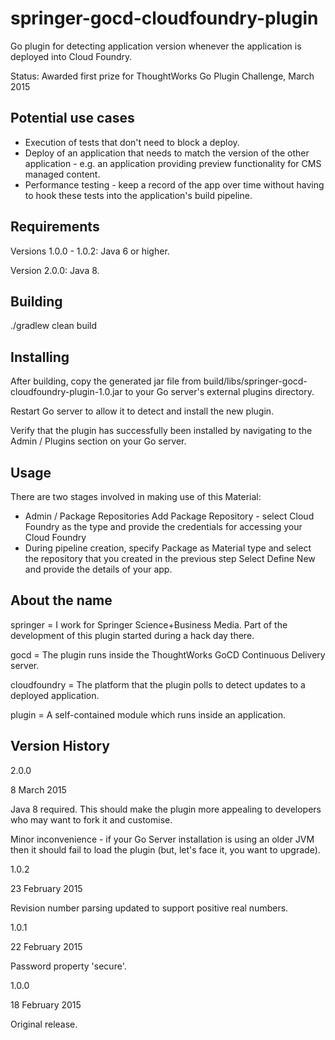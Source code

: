 # springer-gocd-cloudfoundry-plugin
Go plugin for detecting application version whenever the application is deployed into Cloud Foundry.

Status: Awarded first prize for ThoughtWorks Go Plugin Challenge, March 2015

## Potential use cases
* Execution of tests that don't need to block a deploy.
* Deploy of an application that needs to match the version of the other application - e.g. an application providing preview functionality for CMS managed content.
* Performance testing - keep a record of the app over time without having to hook these tests into the application's build pipeline.

## Requirements
Versions 1.0.0 - 1.0.2: Java 6 or higher.

Version 2.0.0: Java 8.

## Building
./gradlew clean build

## Installing
After building, copy the generated jar file from build/libs/springer-gocd-cloudfoundry-plugin-1.0.jar to your Go server's external plugins directory.

Restart Go server to allow it to detect and install the new plugin.

Verify that the plugin has successfully been installed by navigating to the Admin / Plugins section on your Go server.

## Usage
There are two stages involved in making use of this Material:
  * Admin / Package Repositories
     Add Package Repository - select Cloud Foundry as the type and provide the credentials for accessing your Cloud Foundry
  * During pipeline creation, specify Package as Material type and select the repository that you created in the previous step
     Select Define New and provide the details of your app.

## About the name
springer = I work for Springer Science+Business Media. Part of the development of this plugin started during a hack day there.

gocd = The plugin runs inside the ThoughtWorks GoCD Continuous Delivery server.

cloudfoundry = The platform that the plugin polls to detect updates to a deployed application.

plugin = A self-contained module which runs inside an application.

## Version History
2.0.0

8 March 2015

Java 8 required.  This should make the plugin more appealing to developers who may want to fork it and customise.

Minor inconvenience - if your Go Server installation is using an older JVM then it should fail to load the plugin (but, let's face it, you want to upgrade).

1.0.2

23 February 2015

Revision number parsing updated to support positive real numbers.

1.0.1

22 February 2015

Password property 'secure'.

1.0.0

18 February 2015

Original release.

